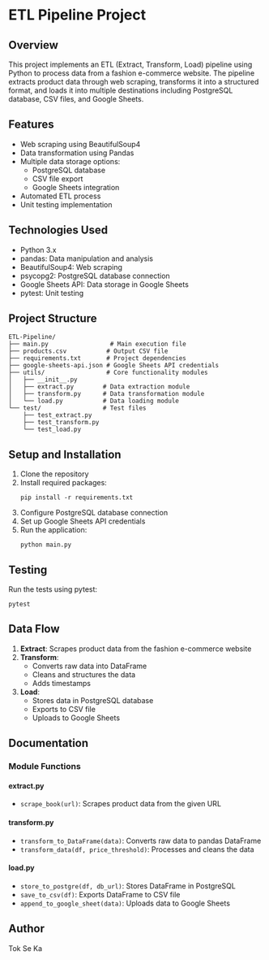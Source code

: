# ETL Pipeline Project

## Overview
This project implements an ETL (Extract, Transform, Load) pipeline using Python to process data from a fashion e-commerce website. The pipeline extracts product data through web scraping, transforms it into a structured format, and loads it into multiple destinations including PostgreSQL database, CSV files, and Google Sheets.

## Features
- Web scraping using BeautifulSoup4
- Data transformation using Pandas
- Multiple data storage options:
  - PostgreSQL database
  - CSV file export
  - Google Sheets integration
- Automated ETL process
- Unit testing implementation

## Technologies Used
- Python 3.x
- pandas: Data manipulation and analysis
- BeautifulSoup4: Web scraping
- psycopg2: PostgreSQL database connection
- Google Sheets API: Data storage in Google Sheets
- pytest: Unit testing

## Project Structure
```
ETL-Pipeline/
├── main.py                 # Main execution file
├── products.csv           # Output CSV file
├── requirements.txt       # Project dependencies
├── google-sheets-api.json # Google Sheets API credentials
├── utils/                 # Core functionality modules
│   ├── __init__.py
│   ├── extract.py        # Data extraction module
│   ├── transform.py      # Data transformation module
│   └── load.py           # Data loading module
└── test/                 # Test files
    ├── test_extract.py
    ├── test_transform.py
    └── test_load.py
```

## Setup and Installation
1. Clone the repository
2. Install required packages:
   ```
   pip install -r requirements.txt
   ```
3. Configure PostgreSQL database connection
4. Set up Google Sheets API credentials
5. Run the application:
   ```
   python main.py
   ```

## Testing
Run the tests using pytest:
```
pytest
```

## Data Flow
1. **Extract**: Scrapes product data from the fashion e-commerce website
2. **Transform**: 
   - Converts raw data into DataFrame
   - Cleans and structures the data
   - Adds timestamps
3. **Load**:
   - Stores data in PostgreSQL database
   - Exports to CSV file
   - Uploads to Google Sheets

## Documentation
### Module Functions

#### extract.py
- `scrape_book(url)`: Scrapes product data from the given URL

#### transform.py
- `transform_to_DataFrame(data)`: Converts raw data to pandas DataFrame
- `transform_data(df, price_threshold)`: Processes and cleans the data

#### load.py
- `store_to_postgre(df, db_url)`: Stores DataFrame in PostgreSQL
- `save_to_csv(df)`: Exports DataFrame to CSV file
- `append_to_google_sheet(data)`: Uploads data to Google Sheets

## Author
Tok Se Ka